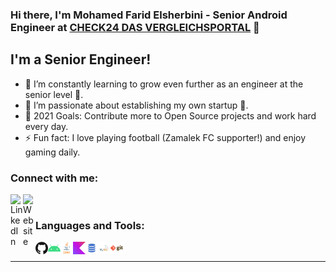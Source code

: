### Hi there, I'm Mohamed Farid Elsherbini - Senior Android Engineer at [CHECK24 DAS VERGLEICHSPORTAL][Ewebsite] 👋

## I'm a Senior Engineer!
- 🌱 I’m constantly learning to grow even further as an engineer at the senior level 🤣.
- 👫 I’m passionate about establishing my own startup 💪.
- 🥅 2021 Goals: Contribute more to Open Source projects and work hard every day.
- ⚡ Fun fact: I love playing football (Zamalek FC supporter!) and enjoy gaming daily.

### Connect with me:
[<img align="left" alt="LinkedIn" width="20px" src="https://cdn.jsdelivr.net/npm/simple-icons@v3/icons/linkedin.svg" />][linkedin]
[<img align="left" alt="Website" width="20px" src="https://cdn.jsdelivr.net/npm/simple-icons@v3/icons/googlechrome.svg" />][website]

<br>

### Languages and Tools:
<img align="left" alt="GitHub" width="20px" src="https://raw.githubusercontent.com/github/explore/78df643247d429f6cc873026c0622819ad797942/topics/github/github.png" />
<img align="left" alt="Android" width="20px" src="https://raw.githubusercontent.com/github/explore/80688e429a7d4ef2fca1e82350fe8e3517d3494d/topics/android/android.png" />
<img align="left" alt="Java" width="20px" src="https://raw.githubusercontent.com/github/explore/80688e429a7d4ef2fca1e82350fe8e3517d3494d/topics/java/java.png" />
<img align="left" alt="Kotlin" width="20px" src="https://raw.githubusercontent.com/github/explore/80688e429a7d4ef2fca1e82350fe8e3517d3494d/topics/kotlin/kotlin.png" />
<img align="left" alt="SQL" width="20px" src="https://raw.githubusercontent.com/github/explore/80688e429a7d4ef2fca1e82350fe8e3517d3494d/topics/sql/sql.png" />
<img align="left" alt="MySQL" width="20px" src="https://raw.githubusercontent.com/github/explore/80688e429a7d4ef2fca1e82350fe8e3517d3494d/topics/mysql/mysql.png" />
<img align="left" alt="Git" width="20px" src="https://raw.githubusercontent.com/github/explore/80688e429a7d4ef2fca1e82350fe8e3517d3494d/topics/git/git.png" />

<br>

---

[website]: https://mohamedfaridelsherbini.com/
[Ewebsite]: https://www.check24.de/
[linkedin]: https://linkedin.com/in/moelsherbini/
